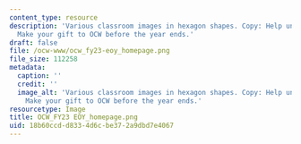```yaml
---
content_type: resource
description: 'Various classroom images in hexagon shapes. Copy: Help unleash knowledge.
  Make your gift to OCW before the year ends.'
draft: false
file: /ocw-www/ocw_fy23-eoy_homepage.png
file_size: 112258
metadata:
  caption: ''
  credit: ''
  image_alt: 'Various classroom images in hexagon shapes. Copy: Help unleash knowledge.
    Make your gift to OCW before the year ends.'
resourcetype: Image
title: OCW_FY23 EOY_homepage.png
uid: 18b60ccd-d833-4d6c-be37-2a9dbd7e4067
---
```


